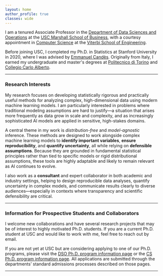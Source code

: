 ```yaml
---
layout: home
author_profile: true
classes: wide
---
```


I am a tenured Associate Professor in the [Department of Data Sciences and Operations](https://www.marshall.usc.edu/departments/data-sciences-and-operations) at the [USC Marshall School of Business](https://www.marshall.usc.edu/), with a courtesy appointment in [Computer Science](https://www.cs.usc.edu/) at the [Viterbi School of Engineering](https://viterbischool.usc.edu/).

Before joining USC, I completed my Ph.D. in Statistics at Stanford University in 2020, where I was advised by [Emmanuel Candès](https://profiles.stanford.edu/emmanuel-candes). Originally from Italy, I earned my undergraduate and master's degrees at [Politecnico di Torino](https://www.polito.it/en) and [Collegio Carlo Alberto](https://www.carloalberto.org/).

---

### Research Interests

My research focuses on developing statistically rigorous and practically useful methods for analyzing complex, high-dimensional data using modern machine learning models. I am particularly interested in problems where traditional modeling assumptions are hard to justify—a situation that arises more frequently as data grow in scale and complexity, and as increasingly sophisticated AI models are applied in sensitive, high-stakes domains.

A central theme in my work is *distribution-free* and *model-agnostic* inference. These methods are designed to work alongside complex machine learning models to **identify important variables**, **ensure reproducibility**, and **quantify uncertainty**, all while relying on **defensible assumptions**.
Because they are grounded in fundamental statistical principles rather than tied to specific models or rigid distributional assumptions, these tools are highly adaptable and likely to remain relevant as AI continues to evolve. 

I also work as a **consultant** and expert collaborator in both academic and industry settings, helping to design reproducible data analyses, quantify uncertainty in complex models, and communicate results clearly to diverse audiences—especially in contexts where transparency and scientific defensibility are critical.

---

### Information for Prospective Students and Collaborators

I welcome new collaborations and have several research projects that may be of interest to highly motivated Ph.D. students. If you are a current Ph.D. student at USC and would like to work with me, feel free to reach out by email.

If you are not yet at USC but are considering applying to one of our Ph.D. programs, please visit the [DSO Ph.D. program information page](https://www.marshall.usc.edu/programs/phd-program/departments/data-sciences-and-operations) or the [CS Ph.D. program information page](https://www.cs.usc.edu/academic-programs/phd/). All applications are submitted through the departments’ standard admissions processes described on those pages.

---

